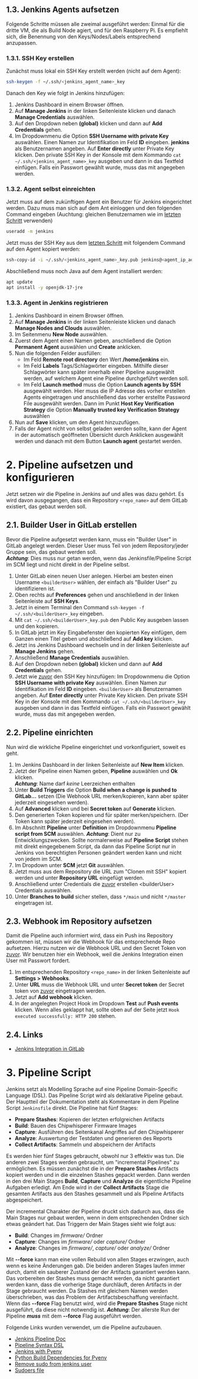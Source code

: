 ## 1.3. Jenkins Agents aufsetzen
Folgende Schritte müssen alle zweimal ausgeführt werden: Einmal für die dritte VM, die als Build Node agiert,
und für den Raspberry Pi.
Es empfiehlt sich, die Benennung von den Keys/Nodes/Labels entsprechend anzupassen.

### 1.3.1. SSH Key erstellen
Zunächst muss lokal ein SSH Key erstellt werden (nicht auf dem Agent):
```bash
ssh-keygen -f ~/.ssh/<jenkins_agent_name>_key
```
Danach den Key wie folgt in Jenkins hinzufügen:
1. Jenkins Dashboard in einem Browser öffnen.
2. Auf **Manage Jenkins** in der linken Seitenleiste klicken und danach **Manage Credentials** auswählen.
3. Auf den Dropdown neben **(global)** klicken und dann auf **Add Credentials** gehen.
4. Im Dropdownmenu die Option **SSH Username with private Key** auswählen.
   Einen Namen zur Identifikation im Feld **ID** eingeben.
    **jenkins** als Benutzernamen angeben.
   Auf **Enter directly** unter Private Key klicken.
   Den private SSH Key in der Konsole mit dem Kommando `cat ∼/.ssh/<jenkins_agent_name>_key` ausgeben und
   dann in das Textfeld einfügen.
   Falls ein Passwort gewählt wurde, muss das mit angegeben werden.

### 1.3.2. Agent selbst einreichten
Jetzt muss auf dem zukünftigen Agent ein Benutzer für Jenkins eingerichtet werden.
Dazu muss man sich auf dem Ant einloggen und den folgenden Command eingeben
(Auchtung: gleichen Benutzernamen wie im [letzten Schritt](#131-ssh-key-erstellen) verwenden)
```bash
useradd -m jenkins
```

Jetzt muss der SSH Key aus dem [letzten Schritt](#131-ssh-key-erstellen)
mit folgendem Command auf den Agent kopiert werden:
```bash
ssh-copy-id -i ~/.ssh/<jenkins_agent_name>_key.pub jenkins@<agent_ip_adresse>
```

Abschließend muss noch Java auf dem Agent installiert werden:
```bash
apt update
apt install -y openjdk-17-jre
```

### 1.3.3. Agent in Jenkins registrieren
1. Jenkins Dashboard in einem Browser öffnen.
2. Auf **Manage Jenkins** in der linken Seitenleiste klicken und danach **Manage Nodes and Clouds** auswählen.
3. Im Seitenmenu **New Node** auswählen.
4. Zuerst dem Agent einen Namen geben, anschließend die Option **Permanent Agent** auswählen und **Create** anklicken.
5. Nun die folgenden Felder ausfüllen:
    - Im Feld **Remote root directory** den Wert **/home/jenkins** ein.
    - Im Feld **Labels** Tags/Schlagwörter eingeben. Mithilfe dieser Schlagwörter kann später innerhalb einer Pipeline ausgewählt werden, auf welchem Agent eine Pipeline durchgeführt werden soll.
    - Im Feld **Launch method** muss die Option **Launch agents by SSH** ausgewählt werden. Hier muss die IP Adresse des vorher erstellen Agents eingetragen und anschließend das vorher erstellte Password File ausgewählt werden. Dann im Punkt **Host Key Verification Strategy** die Option **Manually trusted key Verification Strategy** auswählen
6. Nun auf **Save** klicken, um den Agent hinzuzufügen.
7. Falls der Agent nicht von selbst geladen werden sollte, kann der Agent in der automatisch geöffneten Übersicht durch Anklicken ausgewählt werden und danach mit dem Button **Launch agent** gestartet werden.


# 2. Pipeline aufsetzen und konfigurieren
Jetzt setzen wir die Pipeline in Jenkins auf und alles was dazu gehört.
Es wird davon ausgegangen, dass ein Repository `<repo_name>` auf dem GitLab existiert, das gebaut werden soll.

## 2.1. Builder User in GitLab erstellen
Bevor die Pipeline aufgesetzt werden kann, muss ein "Builder User" in GitLab angelegt werden.
Dieser User muss Teil von jedem Repository/jeder Gruppe sein, das gebaut werden soll.  
***Achtung***: Dies muss nur getan werden, wenn das Jenkinsfile/Pipeline Script im SCM liegt und
nicht direkt in der Pipeline selbst.

1. Unter GitLab einen neuen User anlegen.
   Hierbei am besten einen Username `<builderUser>` wählen, der einfach als "Builder User" zu identifizieren ist.
2. Oben rechts auf **Preferences** gehen und anschließend in der linken Seitenleiste auf **SSH Keys**.
3. Jetzt in einem Terminal den Command `ssh-keygen -f ~/.ssh/<builderUser>_key` eingeben.
4. Mit `cat ∼/.ssh/<builderUser>_key.pub` den Public Key ausgeben lassen und den kopieren.
5. In GitLab jetzt im Key Eingabefenster den kopierten Key einfügen, dem Ganzen einen Titel geben und
   abschließend auf **Add key** klicken.
6. Jetzt ins Jenkins Dashboard wechseln und in der linken Seitenleiste auf **Manage Jenkins** gehen.
7. Anschließend **Manage Credentials** auswählen.
8. Auf den Dropdown neben **(global)** klicken und dann auf **Add Credentials** gehen.
9. Jetzt wie [zuvor](#131-ssh-key-erstellen) den SSH Key hinzufügen:
   Im Dropdownmenu die Option **SSH Username with private Key** auswählen.
   Einen Namen zur Identifikation im Feld **ID** eingeben.
    `<builderUser>` als Benutzernamen angeben.
   Auf **Enter directly** unter Private Key klicken.
   Den private SSH Key in der Konsole mit dem Kommando `cat ∼/.ssh/<builderUser>_key` ausgeben und
   dann in das Textfeld einfügen.
   Falls ein Passwort gewählt wurde, muss das mit angegeben werden.


## 2.2. Pipeline einrichten
Nun wird die wirkliche Pipeline eingerichtet und vorkonfiguriert, soweit es geht.

1. Im Jenkins Dashboard in der linken Seitenleiste auf **New Item** klicken.
2. Jetzt der Pipeline einen Namen geben, **Pipeline** auswählen und **Ok** klicken.  
   ***Achtung***: Name darf *keine* Leerzeichen enthalten
3. Unter **Build Triggers** die Option **Build when a change is pushed to GitLab...** setzen
   (Die Webhook URL merken/kopieren, kann aber später jederzeit eingesehen werden).
4. Auf **Advanced** klicken und bei **Secret token** auf **Generate** klicken.
5. Den generierten Token kopieren und für später merken/speichern.
   (Der Token kann später jederzeit eingesehen werden).
4. Im Abschnitt **Pipeline** unter **Definition** im Dropdownmenu **Pipeline script from SCM** auswählen.
   ***Achtung***: Dient nur zu Entwicklungszwecken.
   Sollte normalerweise auf **Pipeline Script** stehen mit direkt eingegebenem Script,
   da dann das Pipeline Script nur in Jenkins von berechtigten Personen geändert werden kann
   und nicht von jedem im SCM.
5. Im Dropdown unter **SCM** jetzt **Git** auswählen.
6. Jetzt muss aus dem Repository die URL zum "Clonen mit SSH" kopiert werden und unter **Repository URL** eingefügt werden.
7. Anschließend unter Credentials die [zuvor](#21-builder-user-in-gitlab-erstellen) erstellen \<builderUser> Credentials auswählen.
8. Unter **Branches to build** sicher stellen, dass `*/main` und nicht `*/master` eingetragen ist.


## 2.3. Webhook im Repository aufsetzen
Damit die Pipeline auch informiert wird, dass ein Push ins Repository gekommen ist, müssen wir die Webhook für das entsprechende Repo aufsetzen.
Hierzu nutzen wir die Webhook URL und den Secret Token von [zuvor](#22-pipeline-einrichten).
Wir benutzen hier ein Webhook, weil die Jenkins Integration einen User mit Passwort fordert.

1. Im entsprechenden Repository `<repo_name>` in der linken Seitenleiste auf **Settings > Webhooks**.
2. Unter **URL** muss die Webhook URL und unter **Secret token** der Secret token von [zuvor](#22-pipeline-einrichten) eingetragen werden.
3. Jetzt auf **Add webhook** klicken.
4. In der angelegten Project Hook im Dropdown **Test** auf **Push events** klicken.
   Wenn alles geklappt hat, sollte oben auf der Seite jetzt `Hook executed successfully: HTTP 200` stehen.


## 2.4. Links
 - [Jenkins Integration in GitLab](https://docs.gitlab.com/ee/integration/jenkins.html)


# 3. Pipeline Script
Jenkins setzt als Modelling Sprache auf eine Pipeline Domain-Specific Language (DSL).
Das Pipeline Script wird als deklarative Pipeline gebaut.
Der Hauptteil der Dokumentation steht als Kommentare in dem Pipeline Script `Jenkinsfile` direkt.
Die Pipeline hat fünf Stages:
- **Prepare Stashes**: Kopieren der letzten erfolgreichen Artifacts
- **Build**: Bauen des Chipwhisperer Firmware Images
- **Capture**: Ausführen des Seitenkanal Angriffes auf den Chipwhisperer
- **Analyze**: Auswertung der Testdaten und generieren des Reports
- **Collect Artifacts**: Sammeln und abspeichern der Artifacts

Es werden hier fünf Stages gebraucht, obwohl nur 3 effektiv was tun.
Die anderen zwei Stages werden gebraucht, um "incremental Pipelines" zu ermöglichen.
Es müssen zunächst die in der **Prepare Stashes** Artifacts kopiert werden und in die einzelnen Stashes gepackt werden.
Dann werden in den drei Main Stages **Build**, **Capture** und **Analyze** die eigentliche Pipeline Aufgaben erledigt.
Am Ende wird in der **Collect Artifacts** Stage die gesamten Artifacts aus den Stashes gesammelt und als Pipeline Artifacts abgespeichert.

Der incremental Charakter der Pipeline druckt sich dadurch aus, dass die Main Stages nur gebaut werden, wenn in dem entsprechenden Ordner sich etwas geändert hat.
Das Triggern der Main Stages sieht wie folgt aus:
- **Build**: Changes im *firmware/* Ordner
- **Capture**: Changes im *firmware/* oder *capture/* Ordner
- **Analyze**: Changes im *firmware/*, *capture/* oder *analyze/* Ordner

Mit **--force** kann man eine vollen Rebuild von allen Stages erzwingen, auch wenn es keine Änderungen gab.
Die beiden anderen Stages laufen immer durch, damit ein sauberer Zustand der der Artifacts garantiert werden kann.
Das vorbereiten der Stashes muss gemacht werden, da nicht garantiert werden kann, dass die vorherige Stage durchläuft, deren Artifacts in der Stage gebraucht werden.
Da Stashes mit gleichem Namen werden überschrieben, was das Problem der Artifactsbeschaffung vereinfacht.
Wenn das **--force** Flag benutzt wird, wird die **Prepare Stashes** Stage nicht ausgeführt, da diese nicht notwendig ist.
***Achtung***: Der allerste Run der Pipeline ***muss*** mit dem **--force** Flag ausgeführt werden.

Folgende Links wurden verwendet, um die Pipeline aufzubauen.
- [Jenkins Pipeline Doc](https://www.jenkins.io/doc/book/pipeline/)
- [Pipeline Syntax DSL](https://www.jenkins.io/doc/book/pipeline/syntax/)
- [Jenkins with Pyenv](https://medium.com/@artem.hatchenko/jenkins-python-virtualenv-with-version-selection-8a5db11a3ad2)
- [Python Build Dependencies for Pyenv](https://github.com/pyenv/pyenv/wiki#suggested-build-environment)
- [Remove sudo from jenkins user](https://stackoverflow.com/a/20241946)
- [Sudoers file](https://embeddedartistry.com/blog/2017/11/16/jenkins-running-steps-as-sudo/)